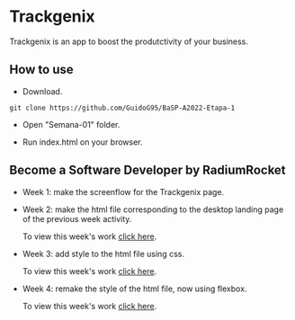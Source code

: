 # Trackgenix

Trackgenix is an app to boost the produtctivity of your business.

## How to use

- Download.

```
git clone https://github.com/GuidoG95/BaSP-A2022-Etapa-1
```

- Open "Semana-01" folder.

- Run index.html on your browser.

## Become a Software Developer by RadiumRocket

- Week 1: make the screenflow for the Trackgenix page.

- Week 2: make the html file corresponding to the desktop landing page of the previous week activity.

    To view this week's work [click here](https://guidog95.github.io/BaSP-A2022-Etapa-1/Semana-02/index.html).

- Week 3: add style to the html file using css.

    To view this week's work [click here](https://guidog95.github.io/BaSP-A2022-Etapa-1/Semana-03/index.html).

- Week 4: remake the style of the html file, now using flexbox.

    To view this week's work [click here](https://guidog95.github.io/BaSP-A2022-Etapa-1/Semana-04/index.html).
